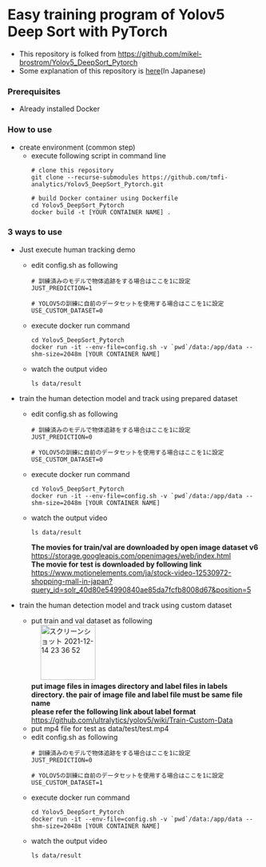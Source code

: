 # Easy training program of Yolov5 Deep Sort with PyTorch
- This repository is folked from https://github.com/mikel-brostrom/Yolov5_DeepSort_Pytorch
- Some explanation of this repository is [here](https://tf-data-analytics.com/yolov5-deepsort-object-tracking/)(In Japanese)

### Prerequisites
- Already installed Docker

### How to use
- create environment (common step)
  - execute following script in command line
    ```
    # clone this repository
    git clone --recurse-submodules https://github.com/tmfi-analytics/Yolov5_DeepSort_Pytorch.git
    
    # build Docker container using Dockerfile
    cd Yolov5_DeepSort_Pytorch
    docker build -t [YOUR CONTAINER NAME] .
    ```

### 3 ways to use
  - Just execute human tracking demo
    - edit config.sh as following
      ```
      # 訓練済みのモデルで物体追跡をする場合はここを1に設定
      JUST_PREDICTION=1

      # YOLOV5の訓練に自前のデータセットを使用する場合はここを1に設定
      USE_CUSTOM_DATASET=0
      ```
    - execute docker run command
      ```
      cd Yolov5_DeepSort_Pytorch
      docker run -it --env-file=config.sh -v `pwd`/data:/app/data --shm-size=2048m [YOUR CONTAINER NAME]
      ```
    - watch the output video
      ```
      ls data/result
      ```
      
  - train the human detection model and track using prepared dataset
    - edit config.sh as following
      ```
      # 訓練済みのモデルで物体追跡をする場合はここを1に設定
      JUST_PREDICTION=0

      # YOLOV5の訓練に自前のデータセットを使用する場合はここを1に設定
      USE_CUSTOM_DATASET=0
      ```
    - execute docker run command
      ```
      cd Yolov5_DeepSort_Pytorch
      docker run -it --env-file=config.sh -v `pwd`/data:/app/data --shm-size=2048m [YOUR CONTAINER NAME]
      ```
    - watch the output video
      ```
      ls data/result
      ```
      
      **The movies for train/val are downloaded by open image dataset v6**  
      https://storage.googleapis.com/openimages/web/index.html  
      **The movie for test is downloaded by following link**  
      https://www.motionelements.com/ja/stock-video-12530972-shopping-mall-in-japan?query_id=solr_40d80e54990840ae85da7fcfb8008d67&position=5
      
  - train the human detection model and track using custom dataset
    - put train and val dataset as following  
    　 <img width="110" alt="スクリーンショット 2021-12-14 23 36 52" src="https://user-images.githubusercontent.com/25993195/146018927-d881a2e5-8385-4730-a1d4-6d8567c79bcf.png">  
      **put image files in images directory and label files in labels directory.
        the pair of image file and label file must be same file name**  
      **please refer the following link about label format**  
        https://github.com/ultralytics/yolov5/wiki/Train-Custom-Data
    - put mp4 file for test as data/test/test.mp4
    - edit config.sh as following
      ```
      # 訓練済みのモデルで物体追跡をする場合はここを1に設定
      JUST_PREDICTION=0

      # YOLOV5の訓練に自前のデータセットを使用する場合はここを1に設定
      USE_CUSTOM_DATASET=1
      ```
    - execute docker run command
      ```
      cd Yolov5_DeepSort_Pytorch
      docker run -it --env-file=config.sh -v `pwd`/data:/app/data --shm-size=2048m [YOUR CONTAINER NAME]
      ```
    - watch the output video
      ```
      ls data/result
      ```
      

